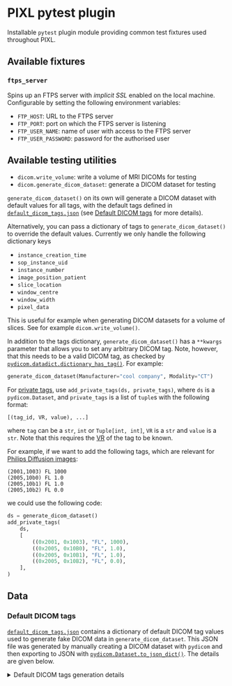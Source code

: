 # PIXL pytest plugin

Installable `pytest` plugin module providing common test fixtures used throughout PIXL.

## Available fixtures

### `ftps_server`

Spins up an FTPS server with _implicit SSL_ enabled on the local machine. Configurable by setting
the following environment variables:

- `FTP_HOST`: URL to the FTPS server
- `FTP_PORT`: port on which the FTPS server is listening
- `FTP_USER_NAME`: name of user with access to the FTPS server
- `FTP_USER_PASSWORD`: password for the authorised user

## Available testing utilities

- `dicom.write_volume`: write a volume of MRI DICOMs for testing
- `dicom.generate_dicom_dataset`: generate a DICOM dataset for testing

`generate_dicom_dataset()` on its own will generate a DICOM dataset with default values for all tags,
with the default tags defined in [`default_dicom_tags.json`](./src/pytest_pixl/data/default_dicom_tags.json)
(see [Default DICOM tags](#default-dicom-tags) for more details).

Alternatively, you can pass a dictionary of tags to `generate_dicom_dataset()` to override the default values.
Currently we only handle the following dictionary keys

- `instance_creation_time`
- `sop_instance_uid`
- `instance_number`
- `image_position_patient`
- `slice_location`
- `window_centre`
- `window_width`
- `pixel_data`

This is useful for example when generating DICOM datasets for a volume of slices.
See for example `dicom.write_volume()`.

In addition to the tags dictionary, `generate_dicom_dataset()` has a `**kwargs` parameter that
allows you to set any arbitrary DICOM tag. Note, however, that this needs to be a valid DICOM tag, as checked by [`pydicom.datadict.dictionary_has_tag()`](https://pydicom.github.io/pydicom/stable/reference/generated/pydicom.datadict.dictionary_has_tag.html). For example:

```python
generate_dicom_dataset(Manufacturer="cool company", Modality="CT")
```

For [private tags](https://dicom.nema.org/dicom/2013/output/chtml/part05/sect_7.8.html),
use `add_private_tags(ds, private_tags)`, where `ds` is a `pydicom.Dataset`,
and `private_tags` is a list of `tuple`s with the following format:

```
[(tag_id, VR, value), ...]
```

where `tag` can be a `str`, `int` or `Tuple[int, int]`, `VR` is a `str` and `value` is a `str`.
Note that this requires the [VR](https://dicom.nema.org/dicom/2013/output/chtml/part05/sect_6.2.html)
of the tag to be known.

For example, if we want to add the following tags, which are relevant for
[Philips Diffusion images](https://github.com/rordenlab/dcm2niix/tree/master/Philips#diffusion-direction):

```
(2001,1003) FL 1000
(2005,10b0) FL 1.0
(2005,10b1) FL 1.0
(2005,10b2) FL 0.0
```

we could use the following code:

```python
ds = generate_dicom_dataset()
add_private_tags(
    ds,
    [
        ((0x2001, 0x1003), "FL", 1000),
        ((0x2005, 0x10B0), "FL", 1.0),
        ((0x2005, 0x10B1), "FL", 1.0),
        ((0x2005, 0x10B2), "FL", 0.0),
    ],
)
```

## Data

### Default DICOM tags

[`default_dicom_tags.json`](./src/pytest_pixl/data/default_dicom_tags.json) contains a dictionary of
default DICOM tag values used to generate fake DICOM data in `generate_dicom_dataset`.
This JSON file was generated by manually creating a DICOM dataset with `pydicom` and then exporting
to JSON with [`pydicom.Dataset.to_json_dict()`](https://pydicom.github.io/pydicom/stable/tutorials/dicom_json.html#converting-a-dataset-into-json-format).
The details are given below.

<details><summary>Default DICOM tags generation details</summary>

```python
import json
import numpy as np
from pydicom.dataset import Dataset, FileMetaDataset
from pydicom.sequence import Sequence

pixel_data = np.zeros((256, 256))
# File meta info data elements
file_meta = FileMetaDataset()

# Main data elements
ds = Dataset()
ds.SpecificCharacterSet = "ISO_IR 100"
ds.ImageType = ["ORIGINAL", "PRIMARY", "M_FFE", "M", "FFE"]
ds.InstanceCreationDate = "20230125"
ds.InstanceCreationTime = "180048.910"
ds.InstanceCreatorUID = "1.3.46.670589.11.89.5"
ds.SOPClassUID = "1.2.840.10008.5.1.4.1.1.4"
ds.SOPInstanceUID = "1.3.46.670589.11.38023.5.0.7404.2023012517580650156"
ds.StudyDate = "20230101"
ds.SeriesDate = "20230101"
ds.AcquisitionDate = "20230101"
ds.ContentDate = "20230101"
ds.StudyTime = "170902"
ds.SeriesTime = "175518.96000"
ds.AcquisitionTime = "175529.75"
ds.ContentTime = "175529.75"
ds.AccessionNumber = "BB01234567"
ds.Modality = "MR"
ds.ConversionType = ""
ds.Manufacturer = "Company"
ds.InstitutionName = "InstituteNeurology"
ds.InstitutionAddress = "Some Address"
ds.ReferringPhysicianName = ""
ds.CodeValue = ""
ds.CodingSchemeDesignator = ""
ds.CodeMeaning = ""
ds.StationName = "Compary-12345F"
ds.StudyDescription = "STUDY"
ds.SeriesDescription = "mri_sequence"
ds.InstitutionalDepartmentName = "Imaging"
ds.PerformingPhysicianName = ""
ds.OperatorsName = ""
ds.AdmittingDiagnosesDescription = ""
ds.ManufacturerModelName = "Cool Scanner"

# Referenced Performed Procedure Step Sequence
refd_performed_procedure_step_sequence = Sequence()
ds.ReferencedPerformedProcedureStepSequence = refd_performed_procedure_step_sequence

# Referenced Performed Procedure Step Sequence: Referenced Performed Procedure Step 1
refd_performed_procedure_step1 = Dataset()
refd_performed_procedure_step_sequence.append(refd_performed_procedure_step1)
refd_performed_procedure_step1.InstanceCreationDate = "20230101"
refd_performed_procedure_step1.InstanceCreationTime = "170902.041"
refd_performed_procedure_step1.InstanceCreatorUID = "1.3.46.670589.11.89.5"
refd_performed_procedure_step1.ReferencedSOPClassUID = "1.2.840.10008.3.1.2.3.3"
refd_performed_procedure_step1.ReferencedSOPInstanceUID = (
    "1.3.46.670589.11.38023.5.0.14068.2023012517090204001"
)
refd_performed_procedure_step1.InstanceNumber = "1"

# Referenced Image Sequence
refd_image_sequence = Sequence()
ds.ReferencedImageSequence = refd_image_sequence

# Referenced Image Sequence: Referenced Image 1
refd_image1 = Dataset()
refd_image_sequence.append(refd_image1)
refd_image1.ReferencedSOPClassUID = "1.2.840.10008.5.1.4.1.1.4"
refd_image1.ReferencedSOPInstanceUID = "1.3.46.670589.11.38023.5.0.7404.2023012517191564042"

# Referenced Image Sequence: Referenced Image 2
refd_image2 = Dataset()
refd_image_sequence.append(refd_image2)
refd_image2.ReferencedSOPClassUID = "1.2.840.10008.5.1.4.1.1.4"
refd_image2.ReferencedSOPInstanceUID = "1.3.46.670589.11.38023.5.0.7404.2023012517190467040"

# Referenced Image Sequence: Referenced Image 3
refd_image3 = Dataset()
refd_image_sequence.append(refd_image3)
refd_image3.ReferencedSOPClassUID = "1.2.840.10008.5.1.4.1.1.4"
refd_image3.ReferencedSOPInstanceUID = "1.3.46.670589.11.38023.5.0.7404.2023012517185239035"

ds.PatientName = "BillPatient"
ds.PatientID = "ID123456"
ds.PatientBirthDate = "20010101"
ds.PatientSex = "O"
ds.PatientAge = "022Y"
ds.PatientWeight = "85.0"
ds.MedicalAlerts = ""
ds.Allergies = ""
ds.EthnicGroup = ""
ds.Occupation = ""
ds.AdditionalPatientHistory = ""
ds.PregnancyStatus = 4
ds.PatientComments = ""
ds.BodyPartExamined = "BRAIN"
ds.ScanningSequence = "GR"
ds.SequenceVariant = "MP"
ds.ScanOptions = "OTHER"
ds.MRAcquisitionType = "3D"
ds.SliceThickness = "1.0"
ds.RepetitionTime = "7.0"
ds.EchoTime = "3.2"
ds.NumberOfAverages = "1.0"
ds.ImagingFrequency = "127.79932"
ds.ImagedNucleus = "1H"
ds.EchoNumbers = "1"
ds.MagneticFieldStrength = "3.0"
ds.SpacingBetweenSlices = "1.0"
ds.NumberOfPhaseEncodingSteps = "256"
ds.EchoTrainLength = "225"
ds.PercentSampling = "78.5398178100586"
ds.PercentPhaseFieldOfView = "100.0"
ds.PixelBandwidth = "256.0"
ds.DeviceSerialNumber = "38023"
ds.SecondaryCaptureDeviceID = ""
ds.SecondaryCaptureDeviceManufacturer = ""
ds.SecondaryCaptureDeviceManufacturerModelName = ""
ds.SecondaryCaptureDeviceSoftwareVersions = ""
ds.SoftwareVersions = ["5.4.0", "5.4.0.0"]
ds.VideoImageFormatAcquired = ""
ds.DigitalImageFormatAcquired = ""
ds.ProtocolName = "Scanning Protocol"
ds.LowRRValue = "0"
ds.HighRRValue = "0"
ds.IntervalsAcquired = "0"
ds.IntervalsRejected = "0"
ds.HeartRate = "0"
ds.ReconstructionDiameter = "256.0"
ds.ReceiveCoilName = "MULTI COIL"
ds.AcquisitionMatrix = [0, 256, 256, 0]
ds.InPlanePhaseEncodingDirection = "ROW"
ds.FlipAngle = "8.0"
ds.SAR = "0.01492713019251"
ds.dBdt = "51.8182716369628"
ds.B1rms = 0.6147387027740479
ds.PatientPosition = "HFS"
ds.AcquisitionDuration = 115.6185302734375
ds.DiffusionBValue = 0.0
ds.DiffusionGradientOrientation = [0.0, 0.0, 0.0]
ds.StudyInstanceUID = "1.3.46.670589.11.38023.5.0.14068.2023012517090166000"
ds.SeriesInstanceUID = "1.3.46.670589.11.38023.5.0.7404.2023012517551898153"
ds.StudyID = "727549740"
ds.SeriesNumber = "901"
ds.AcquisitionNumber = "9"
ds.InstanceNumber = "1"
ds.ImagePositionPatient = list(76, -139, 119)
ds.ImageOrientationPatient = [
    -0.0065220510587,
    0.99990475177764,
    -0.0121616190299,
    0.05751159414649,
    -0.0117666730657,
    -0.9982755184173,
]
ds.FrameOfReferenceUID = "1.3.46.670589.11.38023.5.0.12268.2023012517152734001"
ds.Laterality = ""
ds.TemporalPositionIdentifier = "1"
ds.NumberOfTemporalPositions = "1"
ds.PositionReferenceIndicator = ""
ds.SliceLocation = 82.0
ds.SamplesPerPixel = 1
ds.PhotometricInterpretation = "MONOCHROME2"
ds.Rows = 256
ds.Columns = 256
ds.PixelSpacing = [1, 1]
ds.BitsAllocated = 16
ds.BitsStored = 12
ds.HighBit = 11
ds.PixelRepresentation = 0
ds.WindowCenter = "321"
ds.WindowWidth = "558"
ds.RescaleIntercept = "0.0"
ds.RescaleSlope = "5.47863247863247"
ds.RescaleType = "normalized"
ds.RequestingPhysician = ""
ds.RequestingService = ""
ds.RequestedProcedureDescription = ""
ds.RequestedContrastAgent = ""
ds.StudyComments = ""
ds.SpecialNeeds = ""
ds.PatientState = ""
ds.ScheduledPerformingPhysicianName = ""
ds.PerformedStationAETitle = "STATIONAE"
ds.PerformedStationName = ""
ds.PerformedLocation = ""
ds.PerformedProcedureStepStartDate = "20230101"
ds.PerformedProcedureStepStartTime = "170902"
ds.PerformedProcedureStepEndDate = "20230101"
ds.PerformedProcedureStepEndTime = "170902"
ds.PerformedProcedureStepStatus = ""
ds.PerformedProcedureStepID = "727549740"
ds.PerformedProcedureStepDescription = "Step Description"
ds.PerformedProcedureTypeDescription = ""

# Performed Protocol Code Sequence
performed_protocol_code_sequence = Sequence()
ds.PerformedProtocolCodeSequence = performed_protocol_code_sequence

# Performed Protocol Code Sequence: Performed Protocol Code 1
performed_protocol_code1 = Dataset()
performed_protocol_code_sequence.append(performed_protocol_code1)
performed_protocol_code1.CodeValue = "UNDEFINED"
performed_protocol_code1.CodingSchemeDesignator = "UNDEFINED"
performed_protocol_code1.CodeMeaning = "UNDEFINED"
performed_protocol_code1.ContextGroupExtensionFlag = "N"

ds.CommentsOnThePerformedProcedureStep = ""
ds.RequestedProcedureID = ""
ds.ReasonForTheRequestedProcedure = ""
ds.RequestedProcedurePriority = ""
ds.PatientTransportArrangements = ""
ds.RequestedProcedureLocation = ""
ds.RequestedProcedureComments = ""
ds.ReasonForTheImagingServiceRequest = ""
ds.IssueDateOfImagingServiceRequest = "20230101"
ds.IssueTimeOfImagingServiceRequest = "170901.666"
ds.OrderEntererLocation = ""
ds.OrderCallbackPhoneNumber = ""
ds.ImagingServiceRequestComments = ""

# Real World Value Mapping Sequence
real_world_value_mapping_sequence = Sequence()
ds.RealWorldValueMappingSequence = real_world_value_mapping_sequence

# Real World Value Mapping Sequence: Real World Value Mapping 1
real_world_value_mapping1 = Dataset()
real_world_value_mapping_sequence.append(real_world_value_mapping1)
real_world_value_mapping1.LUTExplanation = "Real World Value Mapping for normalized"

# Measurement Units Code Sequence
measurement_units_code_sequence = Sequence()
real_world_value_mapping1.MeasurementUnitsCodeSequence = measurement_units_code_sequence

# Measurement Units Code Sequence: Measurement Units Code 1
measurement_units_code1 = Dataset()
measurement_units_code_sequence.append(measurement_units_code1)
measurement_units_code1.CodeValue = "1"
measurement_units_code1.CodingSchemeDesignator = "UCUM"
measurement_units_code1.CodeMeaning = "no units"
measurement_units_code1.ContextUID = "1.2.840.10008.6.1.918"

real_world_value_mapping1.LUTLabel = "Philips"
real_world_value_mapping1.RealWorldValueLastValueMapped = 4095
real_world_value_mapping1.RealWorldValueFirstValueMapped = 0
real_world_value_mapping1.RealWorldValueIntercept = 0.0
real_world_value_mapping1.RealWorldValueSlope = 5.478632478632479

ds.PresentationLUTShape = "IDENTITY"
ds.PixelData = pixel_data

ds.file_meta = file_meta
ds.is_implicit_VR = True
ds.is_little_endian = True

# Export as JSON dictionary
with Path("./src/pytest_pixl/data/default_dicom_tags.json", encoding="utf-8").open as f:
    json.dump(ds.to_json_dict(), f, ensure_ascii=False, indent=4)
```

</details>
